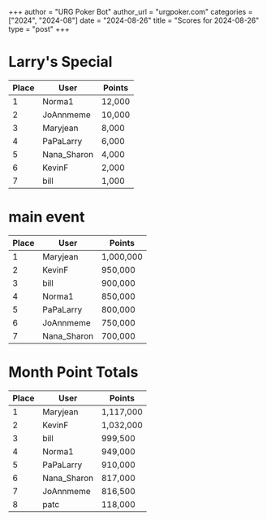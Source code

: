 +++
author = "URG Poker Bot"
author_url = "urgpoker.com"
categories = ["2024", "2024-08"]
date = "2024-08-26"
title = "Scores for 2024-08-26"
type = "post"
+++
# Larry's Special

| Place | User | Points |
|-------|------|--------|
| 1 | Norma1 | 12,000 |
| 2 | JoAnnmeme | 10,000 |
| 3 | Maryjean | 8,000 |
| 4 | PaPaLarry | 6,000 |
| 5 | Nana_Sharon | 4,000 |
| 6 | KevinF | 2,000 |
| 7 | bill | 1,000 |

# main event

| Place | User | Points |
|-------|------|--------|
| 1 | Maryjean | 1,000,000 |
| 2 | KevinF | 950,000 |
| 3 | bill | 900,000 |
| 4 | Norma1 | 850,000 |
| 5 | PaPaLarry | 800,000 |
| 6 | JoAnnmeme | 750,000 |
| 7 | Nana_Sharon | 700,000 |

# Month Point Totals

| Place | User | Points |
|-------|------|--------|
| 1 | Maryjean | 1,117,000 |
| 2 | KevinF | 1,032,000 |
| 3 | bill | 999,500 |
| 4 | Norma1 | 949,000 |
| 5 | PaPaLarry | 910,000 |
| 6 | Nana_Sharon | 817,000 |
| 7 | JoAnnmeme | 816,500 |
| 8 | patc | 118,000 |
